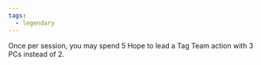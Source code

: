 ```yaml
---
tags:
  - legendary
---
```


Once per session, you may spend 5 Hope to lead a Tag Team action with 3 PCs instead of 2.